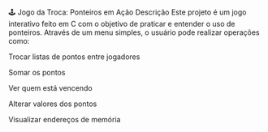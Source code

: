 🕹️ Jogo da Troca: Ponteiros em Ação
Descrição
Este projeto é um jogo interativo feito em C com o objetivo de praticar e entender o uso de ponteiros. Através de um menu simples, o usuário pode realizar operações como:

Trocar listas de pontos entre jogadores

Somar os pontos

Ver quem está vencendo

Alterar valores dos pontos

Visualizar endereços de memória
